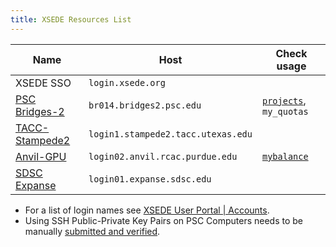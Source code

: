 ```yaml
---
title: XSEDE Resources List
---
```


| Name                                                         | Host                               | Check usage                                                  |
| ------------------------------------------------------------ | ---------------------------------- | ------------------------------------------------------------ |
| XSEDE SSO                                                    | `login.xsede.org`                  |                                                              |
| [PSC Bridges-2](https://www.psc.edu/resources/bridges-2/user-guide-2-2/) | `br014.bridges2.psc.edu`           | [`projects`](https://www.psc.edu/resources/bridges-2/user-guide-2-2/#monitor-your-usage), `my_quotas` |
| [TACC-Stampede2](https://portal.tacc.utexas.edu/user-guides/stampede2) | `login1.stampede2.tacc.utexas.edu` |                                                              |
| [Anvil-GPU](https://www.rcac.purdue.edu/knowledge/anvil)     | `login02.anvil.rcac.purdue.edu`    | [`mybalance`](https://www.rcac.purdue.edu/knowledge/anvil/access/usage) |
| [SDSC Expanse](https://www.sdsc.edu/support/user_guides/expanse.html) | `login01.expanse.sdsc.edu`         |                                                              |

- For a list of login names see [XSEDE User Portal | Accounts](https://portal.xsede.org/group/xup/accounts).
- Using SSH Public-Private Key Pairs on PSC Computers needs to be manually [submitted and verified](https://www.psc.edu/types-of-ssh-authentication/).
